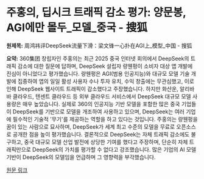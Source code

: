 # 주홍의, 딥시크 트래픽 감소 평가: 양문봉, AGI에만 몰두_모델_중국 - 搜狐

**원제목:** 周鸿祎评DeepSeek流量下滑：梁文锋一心扑在AGI上_模型_中国 - 搜狐

**요약:** 360集团 창립자인 주홍의는 최근 2025 중국 인터넷 회의에서 DeepSeek의 트래픽 감소에 대한 질문에 답하며, DeepSeek 설립자 량웬펑이 소비자 대상 앱 개발에 진심이 아니었다고 평가했습니다.  량웬펑은 AGI(범용 인공지능)와 대규모 모델 기술 개발에 집중하여 앱의 일일 활성 사용자 수나 투자 유치, 수익 창출에는 무관심했고, 이로 인해 DeepSeek 웹사이트 트래픽이 감소했다고 주장했습니다.  하지만 화산운, 알리바바 클라우드, 텐센트 클라우드 등 외부 클라우드 서비스에서 DeepSeek 대규모 모델 사용량은 매우 높았습니다.  실제로 360의 인공지능 기반 모델을 포함한 많은 중국 기업들이 DeepSeek를 기반으로 모델을 개조하여 사용하고 있으며,  DeepSeek는 여러 기업에 필수적인 기술적 '무기'를 제공하는 역할을 하고 있다는 것입니다.  주홍의는 량웬펑을 꿈이 있는 사람으로 묘사하며, DeepSeek가 세계 최고 수준의 모델을 무료로 오픈소스로 공개한 점을 높이 평가했습니다.  결론적으로 DeepSeek는 자체 트래픽 감소에도 불구하고, 중국 대규모 모델 산업 발전에 상당한 기여를 했다고 주장하며, 단순히 자체 트래픽만으로 DeepSeek의 가치를 평가할 수 없다고 강조했습니다.  많은 기업의 AI 모델 기반이 DeepSeek의 모델임을 언급하며 그 영향력을 부각했습니다.

[원문 링크](https://m.sohu.com/a/916763546_121255906?scm=10001.325_13-325_13.0.0.5_32)
